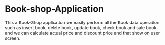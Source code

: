 # Book-shop-Application
This a Book-Shop application we easily perform all the Book data operation such as insert book, delete book, update book, check book and sale book and we can calculate actual price and discount price and that show on user screen.
